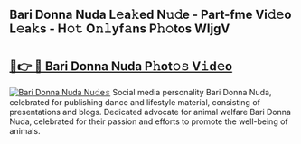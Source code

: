 ## Bari Donna Nuda L𝚎a𝚔ed N𝚞𝚍e - Part-fme Vi𝚍𝚎o L𝚎a𝚔s - H𝚘𝚝 O𝚗𝚕yf𝚊ns P𝚑𝚘tos WIjgV

# <h2><a href="http://kfap5b.oniu.top/?m=Bari+Donna+Nuda">🔗👉 🔴 Bari Donna Nuda P𝚑ot𝚘𝚜 V𝚒d𝚎o</a></h2>

[![Bari Donna Nuda Nu𝚍e𝚜](https://i.imgur.com/0qMVB7G.gif)](http://kfap5b.oniu.top/?m=Bari+Donna+Nuda)
Social media personality Bari Donna Nuda, celebrated for publishing dance and lifestyle material, consisting of presentations and blogs. Dedicated advocate for animal welfare Bari Donna Nuda, celebrated for their passion and efforts to promote the well-being of animals.  

